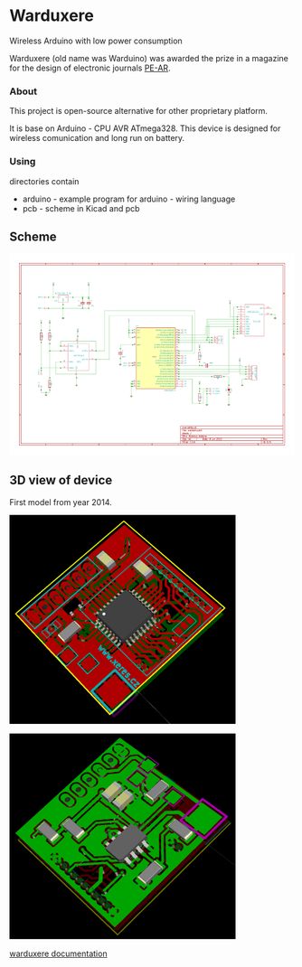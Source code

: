 Warduxere
===========================================
Wireless Arduino with low power consumption

Warduxere (old name was Warduino) was awarded the prize in a magazine for the design of electronic journals [PE-AR](http://www.aradio.cz/). 
### About ###
This project is open-source alternative for other proprietary platform.

It is base on Arduino - CPU AVR ATmega328.
This device is designed for wireless comunication and long run on battery.



### Using 
directories contain
- arduino - example program for arduino - wiring language
- pcb - scheme in Kicad and pcb

## Scheme
![Scheme](warduxere-scheme.png)

## 3D view of device
First model from year 2014.

![3D view top](warduxere1.png)

![3D view bottom](warduxere2.png)

[warduxere documentation](https://blog.josefjebavy.cz/warduxere)
